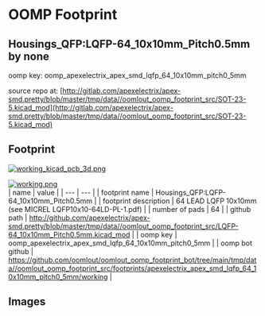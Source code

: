 # OOMP Footprint  
## Housings_QFP:LQFP-64_10x10mm_Pitch0.5mm  by none  
  
oomp key: oomp_apexelectrix_apex_smd_lqfp_64_10x10mm_pitch0_5mm  
  
source repo at: [http://gitlab.com/apexelectrix/apex-smd.pretty/blob/master/tmp/data//oomlout_oomp_footprint_src/SOT-23-5.kicad_mod](http://gitlab.com/apexelectrix/apex-smd.pretty/blob/master/tmp/data//oomlout_oomp_footprint_src/SOT-23-5.kicad_mod)  
## Footprint  
  
[![working_kicad_pcb_3d.png](working_kicad_pcb_3d_600.png)](working_kicad_pcb_3d.png)  
  
[![working.png](working_600.png)](working.png)  
| name | value | 
| --- | --- | 
| footprint name | Housings_QFP:LQFP-64_10x10mm_Pitch0.5mm | 
| footprint description | 64 LEAD LQFP 10x10mm (see MICREL LQFP10x10-64LD-PL-1.pdf) | 
| number of pads | 64 | 
| github path | http://github.com/apexelectrix/apex-smd.pretty/blob/master/tmp/data//oomlout_oomp_footprint_src/LQFP-64_10x10mm_Pitch0.5mm.kicad_mod | 
| oomp key | oomp_apexelectrix_apex_smd_lqfp_64_10x10mm_pitch0_5mm | 
| oomp bot github | https://github.com/oomlout/oomlout_oomp_footprint_bot/tree/main/tmp/data//oomlout_oomp_footprint_src/footprints/apexelectrix_apex_smd_lqfp_64_10x10mm_pitch0_5mm/working | 
## Images  
